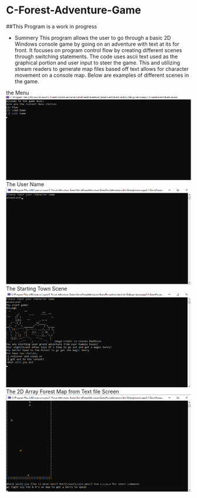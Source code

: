 # C-Forest-Adventure-Game
##This Program is a work in progress



* Summery
This program allows the user to go through a basic 2D Windows console game by going on an adventure with text at its for front. 
It focuses on program control flow by creating different scenes through switching statements.
The code uses ascii text used as the graphical portion and user input to steer the game. 
This and utilizing stream readers to generate map files based off text allows for character movement on a console map. 
Below are examples of different scenes in the game.

the Menu
![GitHub Logo](https://github.com/Caleb-Clausen/C-Forest-Adventure-Game/blob/master/GameForestAdventure/ReadMeImages/Menu.png)
The User Name 
![GitHub Logo](https://github.com/Caleb-Clausen/C-Forest-Adventure-Game/blob/master/GameForestAdventure/ReadMeImages/Name%20Screen.png)
The Starting Town Scene
![GitHub Logo](https://github.com/Caleb-Clausen/C-Forest-Adventure-Game/blob/master/GameForestAdventure/ReadMeImages/Town%20Scene.png)
The 2D Array Forest Map from Text file Screen
![GitHub Logo](https://github.com/Caleb-Clausen/C-Forest-Adventure-Game/blob/master/GameForestAdventure/ReadMeImages/Forest%20Map.png)


